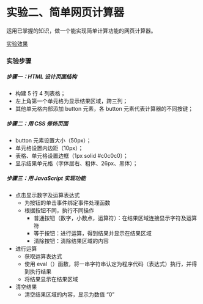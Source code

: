 # 实验二、简单网页计算器

运用已掌握的知识，做一个能实现简单计算功能的网页计算器。

[实验效果](http://liujinmenghaoren.github.io/myCourse/web2/practice/pra2/index2.html)

### 实验步骤

##### 步骤一：HTML 设计页面结构

- 构建 5 行 4 列表格；
- 左上角第一个单元格为显示结果区域，跨三列；
- 其他单元格内部添加 button 元素，各 button 元素代表计算器的不同按键；

##### 步骤二：用 CSS 修饰页面

- button 元素设置大小（50px）；
- 单元格设置内边距（10px）；
- 表格、单元格设置边框（1px solid #c0c0c0）；
- 显示结果单元格（字体居右、粗体、26px、黑体）；

##### 步骤三：用 JavaScript 实现功能

- 点击显示数字及运算表达式
    - 为按钮的单击事件绑定事件处理函数
    - 根据按钮不同，执行不同操作
        - 普通按钮（数字，小数点，运算符）：在结果区域连接显示字符及运算符
        - 等于按钮：进行运算，得到结果并显示在结果区域
        - 清除按钮：清除结果区域的内容
- 进行运算
	- 获取运算表达式
	- 使用 eval（）函数，将一串字符串认定为程序代码（表达式）执行，并得到执行结果
	- 将结果显示在结果区域
- 清空结果
	- 清空结果区域的内容，显示为数值 “0”